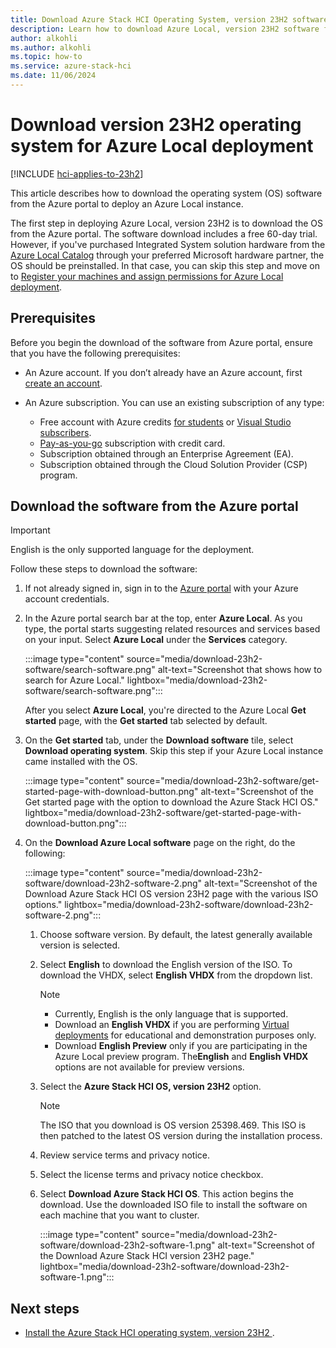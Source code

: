 ```yaml
---
title: Download Azure Stack HCI Operating System, version 23H2 software for Azure Local deployment
description: Learn how to download Azure Local, version 23H2 software from the Azure portal to deploy an Azure Local instance.
author: alkohli
ms.author: alkohli
ms.topic: how-to
ms.service: azure-stack-hci
ms.date: 11/06/2024
---
```


# Download version 23H2 operating system for Azure Local deployment

[!INCLUDE [hci-applies-to-23h2](../includes/hci-applies-to-23h2.md)]

This article describes how to download the operating system (OS) software from the Azure portal to deploy an Azure Local instance.

The first step in deploying Azure Local, version 23H2 is to download the OS from the Azure portal. The software download includes a free 60-day trial. However, if you've purchased Integrated System solution hardware from the [Azure Local Catalog](https://aka.ms/AzureStackHCICatalog) through your preferred Microsoft hardware partner, the OS should be preinstalled. In that case, you can skip this step and move on to [Register your machines and assign permissions for Azure Local deployment](./deployment-arc-register-server-permissions.md).

## Prerequisites

Before you begin the download of the software from Azure portal, ensure that you have the following prerequisites:

- An Azure account. If you don’t already have an Azure account, first [create an account](https://azure.microsoft.com/free/).
- An Azure subscription. You can use an existing subscription of any type:

   - Free account with Azure credits [for students](https://azure.microsoft.com/free/students/) or [Visual Studio subscribers](https://azure.microsoft.com/pricing/member-offers/credit-for-visual-studio-subscribers/).
   - [Pay-as-you-go](https://azure.microsoft.com/pricing/purchase-options/pay-as-you-go/) subscription with credit card.
   - Subscription obtained through an Enterprise Agreement (EA).
   - Subscription obtained through the Cloud Solution Provider (CSP) program.

## Download the software from the Azure portal

> [!IMPORTANT]
> English is the only supported language for the deployment.

Follow these steps to download the software:

1. If not already signed in, sign in to the [Azure portal](https://portal.azure.com/) with your Azure account credentials.
1. In the Azure portal search bar at the top, enter **Azure Local**. As you type, the portal starts suggesting related resources and services based on your input. Select **Azure Local** under the **Services** category.

    :::image type="content" source="media/download-23h2-software/search-software.png" alt-text="Screenshot that shows how to search for Azure Local." lightbox="media/download-23h2-software/search-software.png":::

    After you select **Azure Local**, you're directed to the Azure Local **Get started** page, with the **Get started** tab selected by default.

1. On the **Get started** tab, under the **Download software** tile, select **Download operating system**. Skip this step if your Azure Local instance came installed with the OS.

    :::image type="content" source="media/download-23h2-software/get-started-page-with-download-button.png" alt-text="Screenshot of the Get started page with the option to download the Azure Stack HCI OS." lightbox="media/download-23h2-software/get-started-page-with-download-button.png":::
    
1. On the **Download Azure Local software** page on the right, do the following:

    :::image type="content" source="media/download-23h2-software/download-23h2-software-2.png" alt-text="Screenshot of the Download Azure Stack HCI OS version 23H2 page with the various ISO options." lightbox="media/download-23h2-software/download-23h2-software-2.png":::

    1. Choose software version. By default, the latest generally available version is selected.
    1. Select **English** to download the English version of the ISO. To download the VHDX, select **English VHDX** from the dropdown list.
        > [!NOTE]
        > - Currently, English is the only language that is supported.
        > - Download an **English VHDX** if you are performing [Virtual deployments](./deployment-virtual.md) for educational and demonstration purposes only.
        > - Download **English Preview** only if you are participating in the Azure Local preview program. The**English** and **English VHDX** options are not available for preview versions.

    1. Select the **Azure Stack HCI OS, version 23H2** option.
        > [!NOTE]
        > The ISO that you download is OS version 25398.469. This ISO is then patched to the latest OS version during the installation process.
    1. Review service terms and privacy notice.
    1. Select the license terms and privacy notice checkbox.
    1. Select **Download Azure Stack HCI OS**. This action begins the download. Use the downloaded ISO file to install the software on each machine that you want to cluster.

        :::image type="content" source="media/download-23h2-software/download-23h2-software-1.png" alt-text="Screenshot of the Download Azure Stack HCI version 23H2 page." lightbox="media/download-23h2-software/download-23h2-software-1.png":::

## Next steps

- [Install the Azure Stack HCI operating system, version 23H2 ](./deployment-install-os.md).
